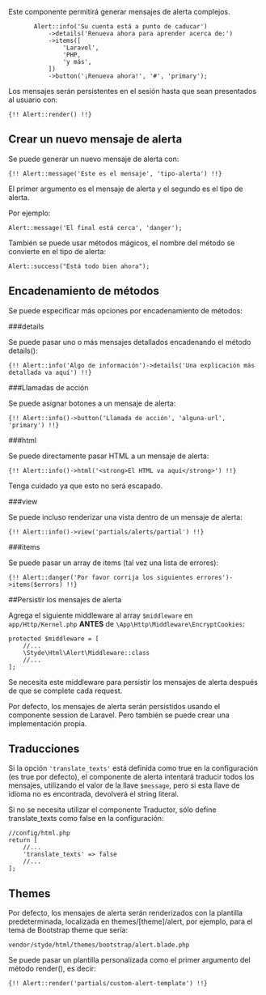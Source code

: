 Este componente permitirá generar mensajes de alerta complejos.

 ```
        Alert::info('Su cuenta está a punto de caducar')
            ->details('Renueva ahora para aprender acerca de:')
            ->items([
                'Laravel',
                'PHP,
                'y más',
            ])
            ->button('¡Renueva ahora!', '#', 'primary');
```

Los mensajes serán persistentes en el sesión hasta que sean presentados al usuario con:

`{!! Alert::render() !!}`

## Crear un nuevo mensaje de alerta

Se puede generar un nuevo mensaje de alerta con: 

`{!! Alert::message('Este es el mensaje', 'tipo-alerta') !!}`

El primer argumento es el mensaje de alerta y el segundo es el tipo de alerta.

Por ejemplo:

```
Alert::message('El final está cerca', 'danger');
```

También se puede usar métodos mágicos, el nombre del método se convierte en el tipo de alerta:

```
Alert::success("Está todo bien ahora");
```

## Encadenamiento de métodos

Se puede especificar más opciones por encadenamiento de métodos:

###details

Se puede pasar uno o más mensajes detallados encadenando el método details():

`{!! Alert::info('Algo de información')->details('Una explicación más detallada va aquí') !!}`

###Llamadas de acción

Se puede asignar botones a un mensaje de alerta: 

`{!! Alert::info()->button('Llamada de acción', 'alguna-url', 'primary') !!}`

###html

Se puede directamente pasar HTML a un mensaje de alerta: 

`{!! Alert::info()->html('<strong>El HTML va aquí</strong>') !!}`

Tenga cuidado ya que esto no será escapado.

###view

Se puede incluso renderizar una vista dentro de un mensaje de alerta:

`{!! Alert::info()->view('partials/alerts/partial') !!}`

###items

Se puede pasar un array de items (tal vez una lista de errores):

`{!! Alert::danger('Por favor corrija los siguientes errores')->items($errors) !!}`

##Persistir los mensajes de alerta

Agrega el siguiente middleware al array `$middleware` en `app/Http/Kernel.php` **ANTES** de `\App\Http\Middleware\EncryptCookies`: 

```
protected $middleware = [
    //...
    \Styde\Html\Alert\Middleware::class
    //...
];
```
Se necesita este middleware para persistir los mensajes de alerta después de que se complete cada request. 

Por defecto, los mensajes de alerta serán persistidos usando el componente session de Laravel. Pero también se puede crear una implementación propia. 

## Traducciones

Si la opción `'translate_texts'` está definida como true en la configuración (es true por defecto), el componente de alerta intentará traducir todos los mensajes, utilizando el valor de la llave `$message`, pero si esta llave de idioma no es encontrada, devolverá el string literal.
 
Si no se necesita utilizar el componente Traductor, sólo define translate_texts como false en la configuración:

```
//config/html.php
return [
    //...
    'translate_texts' => false
    //...
];
```

## Themes

Por defecto, los mensajes de alerta serán renderizados con la plantilla predeterminada, localizada en themes/[theme]/alert, por ejemplo, para el tema de Bootstrap theme que sería:

`vendor/styde/html/themes/bootstrap/alert.blade.php`

Se puede pasar un plantilla personalizada como el primer argumento del método render(), es decir:

`{!! Alert::render('partials/custom-alert-template') !!}`